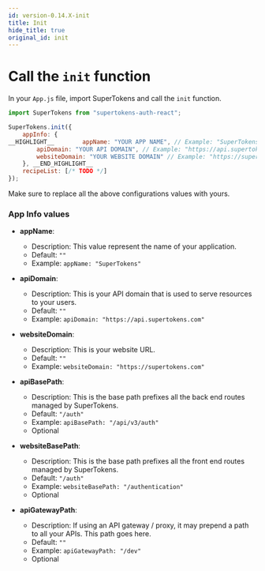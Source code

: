 ```yaml
---
id: version-0.14.X-init
title: Init
hide_title: true
original_id: init
---
```


# Call the `init` function

In your `App.js` file, import SuperTokens and call the `init` function.

```js
import SuperTokens from "supertokens-auth-react";

SuperTokens.init({
 	appInfo: {
__HIGHLIGHT__        appName: "YOUR APP NAME", // Example: "SuperTokens",
        apiDomain: "YOUR API DOMAIN", // Example: "https://api.supertokens.com",
        websiteDomain: "YOUR WEBSITE DOMAIN" // Example: "https://supertokens.com"
	}, __END_HIGHLIGHT__
    recipeList: [/* TODO */]
});
```

Make sure to replace all the above configurations values with yours.

### App Info values

- **appName**:
    - Description: This value represent the name of your application.
    - Default: ```""```
    - Example: ```appName: "SuperTokens"```

- **apiDomain**:
    - Description: This is your API domain that is used to serve resources to your users.
    - Default: ```""```
    - Example: ```apiDomain: "https://api.supertokens.com"```

- **websiteDomain**:
    - Description: This is your website URL.
    - Default: ```""```
    - Example: ```websiteDomain: "https://supertokens.com"```

- **apiBasePath**:
    - Description: This is the base path prefixes all the back end routes managed by SuperTokens.
    - Default: ```"/auth"```
    - Example: ```apiBasePath: "/api/v3/auth"```
    - Optional

- **websiteBasePath**: 
    - Description: This is the base path prefixes all the front end routes managed by SuperTokens.
    - Default: ```"/auth"```
    - Example: ```websiteBasePath: "/authentication"```
    - Optional

 - **apiGatewayPath**:
    - Description: If using an API gateway / proxy, it may prepend a path to all your APIs. This path goes here.
    - Default: `""`
    - Example: `apiGatewayPath: "/dev"`
    - Optional